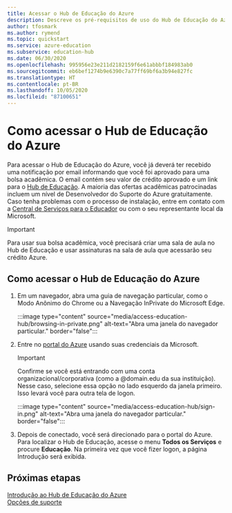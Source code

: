 ```yaml
---
title: Acessar o Hub de Educação do Azure
description: Descreve os pré-requisitos de uso do Hub de Educação do Azure.
author: tfosmark
ms.author: rymend
ms.topic: quickstart
ms.service: azure-education
ms.subservice: education-hub
ms.date: 06/30/2020
ms.openlocfilehash: 995956e23e211d2182159f6e61abbbf184983ab0
ms.sourcegitcommit: eb6bef1274b9e6390c7a77ff69bf6a3b94e827fc
ms.translationtype: HT
ms.contentlocale: pt-BR
ms.lasthandoff: 10/05/2020
ms.locfileid: "87100651"
---
```

# <a name="accessing-the-azure-education-hub"></a>Como acessar o Hub de Educação do Azure

Para acessar o Hub de Educação do Azure, você já deverá ter recebido uma notificação por email informando que você foi aprovado para uma bolsa acadêmica. O email contém seu valor de crédito aprovado e um link para o [Hub de Educação](https://aka.ms/startedu). A maioria das ofertas acadêmicas patrocinadas incluem um nível de Desenvolvedor do Suporte do Azure gratuitamente. Caso tenha problemas com o processo de instalação, entre em contato com a [Central de Serviços para o Educador](mailto:azuredu@microsoft.com) ou com o seu representante local da Microsoft.

> [!IMPORTANT]
> Para usar sua bolsa acadêmica, você precisará criar uma sala de aula no Hub de Educação e usar assinaturas na sala de aula que acessarão seu crédito Azure.

## <a name="how-to-access-the-azure-education-hub"></a>Como acessar o Hub de Educação do Azure

1. Em um navegador, abra uma guia de navegação particular, como o Modo Anônimo do Chrome ou a Navegação InPrivate do Microsoft Edge.

    :::image type="content" source="media/access-education-hub/browsing-in-private.png" alt-text="Abra uma janela do navegador particular." border="false":::

1. Entre no [portal do Azure](https://portal.azure.com) usando suas credenciais da Microsoft.

   > [!IMPORTANT]
   > Confirme se você está entrando com uma conta organizacional/corporativa (como a @domain.edu da sua instituição). Nesse caso, selecione essa opção no lado esquerdo da janela primeiro. Isso levará você para outra tela de logon.

    :::image type="content" source="media/access-education-hub/sign-in.png" alt-text="Abra uma janela do navegador particular." border="false":::

1. Depois de conectado, você será direcionado para o portal do Azure. Para localizar o Hub de Educação, acesse o menu **Todos os Serviços** e procure **Educação**.
   Na primeira vez que você fizer logon, a página Introdução será exibida.

## <a name="next-steps"></a>Próximas etapas

[Introdução ao Hub de Educação do Azure](get-started-education-hub.md)  
[Opções de suporte](educator-service-desk.md)
